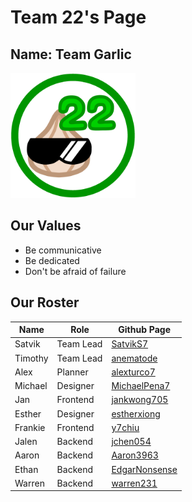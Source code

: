# Team 22's Page

## Name: Team Garlic

<img src="branding/TeamIcon_3Diagonal.png" alt="logo" width="200"/>

## Our Values

- Be communicative
- Be dedicated
- Don't be afraid of failure

## Our Roster

| Name    | Role      | Github Page                                       |
| ------- | --------- | ------------------------------------------------- |
| Satvik  | Team Lead | [SatvikS7](https://github.com/SatvikS7)           |
| Timothy | Team Lead | [anematode](https://github.com/anematode)         |
| Alex    | Planner   | [alexturco7](https://github.com/alexturco7)       |
| Michael | Designer  | [MichaelPena7](https://github.com/MichaelPena7)   |
| Jan     | Frontend  | [jankwong705](https://github.com/jankwong705)     |
| Esther  | Designer  | [estherxiong](https://github.com/estherxiong)     |
| Frankie | Frontend  | [y7chiu](https://github.com/y7chiu)               |
| Jalen   | Backend   | [jchen054](https://github.com/jchen054)           |
| Aaron   | Backend   | [Aaron3963](https://github.com/Aaron3963)         |
| Ethan   | Backend   | [EdgarNonsense](https://github.com/EdgarNonsense) |
| Warren  | Backend   | [warren231](https://github.com/warren231)         |
